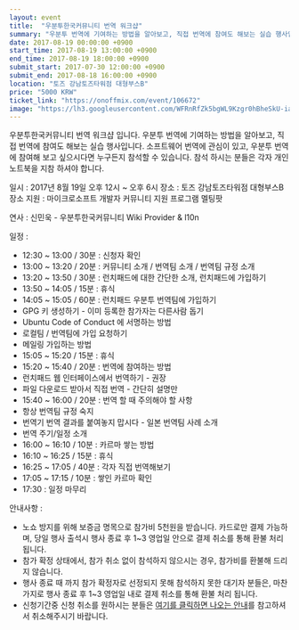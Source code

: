 ```yaml
---
layout: event
title:  "우분투한국커뮤니티 번역 워크샵"
summary: "우분투 번역에 기여하는 방법을 알아보고, 직접 번역에 참여도 해보는 실습 행사입니다."
date: 2017-08-19 00:00:00 +0900
start_time: 2017-08-19 13:00:00 +0900
end_time: 2017-08-19 18:00:00 +0900
submit_start: 2017-07-30 12:00:00 +0900
submit_end: 2017-08-18 16:00:00 +0900
location: "토즈 강남토즈타워점 대형부스B"
price: "5000 KRW"
ticket_link: "https://onoffmix.com/event/106672"
image: "https://lh3.googleusercontent.com/WFRnRfZk5bgWL9Kzgr0hBheSkU-iaJHmsXH4wkR2JU6WeWnj2FkYsffK7adZGZ18x-hbExkyo8Z722CFbTLlz0JnN3_QSizvOjDfzz-fIuYvqbfgClWfTxLbXqjdQE82HXDyRX_kVRHIS97M_b9sk2VH0isshjpeulSTGWnuA1EGkrlruQhCl7P1GTWCnZPZvfrwHkmb7otDnO7bGm0JF1EtCs-QifBw9us8lrOb2v5tdIANCXC4hK3yI2Fj50RDIigklgcg5ig1T0aRwYSrYDw5zDRwzCtF_gNcMLjeshdGpn6FiRTRIDEYgux-UpZcqyzPXM3iZlDorvxy4Gco6QcDBz-XgcutXU618W6Fe1bl1FqIIYetXn9iLqse7qEG1OBPXIVOA6GhLAQbRHxozIyBjPWQ_5QfsyGtpwk_tt5elu_-5uRygtWZ8dj2SfZVQZ28WFOr_KFTWGgmxtiZLybGZT1CwF-zURSIxQlhG9WnxWkTZ8H0k24BJhoAjmoXRDevRYRAJccLdruI9HbeBlI8cb9YoLyZmqjxVa0ujq3-82wBiNbW9iuA4uHlk0a_D276k2X142mwDt9kbXBI-DXLi6You3GKg-d9qn9Pdfk7-K-X2Gp9r4NUtjOJX5wP3fo2-DD4vk_q78cHomLgYKDSh4vVKgzBL0YIFpSr3YEYCw=s1000-no"
---
```


우분투한국커뮤니티 번역 워크샵 입니다.
우분투 번역에 기여하는 방법을 알아보고, 직접 번역에 참여도 해보는 실습 행사입니다.
소프트웨어 번역에 관심이 있고, 우분투 번역에 참여해 보고 싶으시다면 누구든지 참석할 수 있습니다.
참석 하시는 분들은 각자 개인 노트북을 지참 하셔야 합니다.

일시 : 2017년 8월 19일 오후 12시 ~ 오후 6시
장소 : 토즈 강남토즈타워점 대형부스B
장소 지원 : 마이크로소프트 개발자 커뮤니티 지원 프로그램 멜팅팟

연사 : 신민욱 - 우분투한국커뮤니티 Wiki Provider & l10n

일정 :
- 12:30 ~ 13:00 / 30분 : 신청자 확인
- 13:00 ~ 13:20 / 20분 : 커뮤니티 소개 / 번역팀 소개 / 번역팀 규정 소개
- 13:20 ~ 13:50 / 30분 : 런치패드에 대한 간단한 소개, 런치패드에 가입하기
- 13:50 ~ 14:05 / 15분 : 휴식
- 14:05 ~ 15:05 / 60분 : 런치패드 우분투 번역팀에 가입하기
 - GPG 키 생성하기 - 이미 등록한 참가자는 다른사람 돕기
 - Ubuntu Code of Conduct 에 서명하는 방법
 - 로컬팀 / 번역팀에 가입 요청하기
 - 메일링 가입하는 방법
- 15:05 ~ 15:20 / 15분 : 휴식
- 15:20 ~ 15:40 / 20분 : 번역에 참여하는 방법
 - 런치패드 웹 인터페이스에서 번역하기 - 권장
 - 파일 다운로드 받아서 직접 번역 - 간단히 설명만
- 15:40 ~ 16:00 / 20분 : 번역 할 때 주의해야 할 사항
 - 항상 번역팀 규정 숙지
 - 번역기 번역 결과를 붙여놓지 맙시다 - 일본 번역팀 사례 소개
 - 번역 주기/일정 소개
- 16:00 ~ 16:10 / 10분 : 카르마 쌓는 방법
- 16:10 ~ 16:25 / 15분 : 휴식
- 16:25 ~ 17:05 / 40분 : 각자 직접 번역해보기
- 17:05 ~ 17:15 / 10분 : 쌓인 카르마 확인
- 17:30 : 일정 마무리

안내사항 :
- 노쇼 방지를 위해 보증금 명목으로 참가비 5천원을 받습니다. 카드로만 결제 가능하며, 당일 행사 출석시 행사 종료 후 1~3 영업일 안으로 결제 취소를 통해 환불 처리 됩니다.
- 참가 확정 상태에서, 참가 취소 없이 참석하지 않으시는 경우, 참가비를 환불해 드리지 않습니다.
- 행사 종료 때 까지 참가 확정자로 선정되지 못해 참석하지 못한 대기자 분들은, 마찬가지로 행사 종료 후 1~3 영업일 내로 결제 취소를 통해 환불 처리 됩니다.
- 신청기간중 신청 취소를 원하시는 분들은 [여기를 클릭하면 나오는 안내](http://onoffmix.com/service/guide/eventAttend/cancel)를 참고하셔서 취소해주시기 바랍니다.
